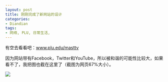```yaml
---
layout: post
title: 刚刚完成了新网站的设计
categories:
- Diandian
tags:
- 网络, PLU, 日常生活, 
---
```

<p>有空去看看吧：<a href="http://www.plu.edu/masttv" target="_blank"></a><a href="http://www.plu.edu/masttv">www.plu.edu/masttv</a> </p>
<p>因为网站带有Facebook，Twitter和YouTube，所以被和谐的可能性比较大，如果看不了，我把图也截在这里了（截图为网页67%大小）。</p>
<p class="edui-filter-align-center"><img src="http://m3.img.srcdd.com/farm5/d/2013/0311/15/0B339BB5D1146924E4079D278E8C308F_B500_900_500_522.PNG" /><br /></p>
